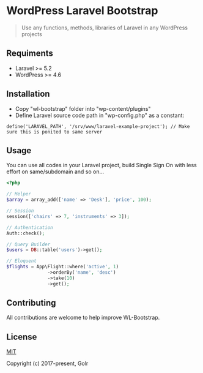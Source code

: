 WordPress Laravel Bootstrap
======

> Use any functions, methods, libraries of Laravel in any WordPress projects

## Requiments

- Laravel >= 5.2
- WordPress >= 4.6

## Installation

- Copy "wl-bootstrap" folder into "wp-content/plugins"
- Define Laravel source code path in "wp-config.php" as a constant:

```
define('LARAVEL_PATH', '/srv/www/laravel-example-project'); // Make sure this is ponited to same server
```

## Usage

You can use all codes in your Laravel project, build Single Sign On with less effort on same/subdomain and so on... 

```php
<?php

// Helper
$array = array_add(['name' => 'Desk'], 'price', 100);

// Session
session(['chairs' => 7, 'instruments' => 3]);

// Authentication
Auth::check();

// Query Builder
$users = DB::table('users')->get();

// Eloquent
$flights = App\Flight::where('active', 1)
               ->orderBy('name', 'desc')
               ->take(10)
               ->get();

```

## Contributing

All contributions are welcome to help improve WL-Bootstrap.

## License

[MIT](http://opensource.org/licenses/MIT)

Copyright (c) 2017-present, Golr